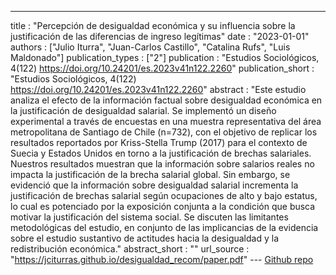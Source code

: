 ---
title : "Percepción de desigualdad económica y su influencia sobre la justificación de las diferencias de ingreso legítimas"
date : "2023-01-01"
authors : ["Julio Iturra", "Juan-Carlos Castillo", "Catalina Rufs", "Luis Maldonado"]
publication_types : ["2"]
publication : "Estudios Sociológicos, 4(122) https://doi.org/10.24201/es.2023v41n122.2260"
publication_short : "Estudios Sociológicos, 4(122) https://doi.org/10.24201/es.2023v41n122.2260"
abstract : "Este estudio analiza el efecto de la información factual sobre desigualdad económica en la justificación de desigualdad salarial. Se implementó un diseño experimental a través de encuestas en una muestra representativa del área metropolitana de Santiago de Chile (n=732), con el objetivo de replicar los resultados reportados por Kriss-Stella Trump (2017) para el contexto de Suecia y Estados Unidos en torno a la justificación de brechas salariales. Nuestros resultados muestran que la información sobre salarios reales no impacta la justificación de la brecha salarial global. Sin embargo, se evidenció que la información sobre desigualdad salarial incrementa la justificación de brechas salarial según ocupaciones de alto y bajo estatus, lo cual es potenciado por la exposición conjunta a la condición que busca motivar la justificación del sistema social. Se discuten las limitantes metodológicas del estudio, en conjunto de las implicancias de la evidencia sobre el estudio sustantivo de actitudes hacia la desigualdad y la redistribución económica."
abstract_short : ""
url_source : "https://jciturras.github.io/desigualdad_recom/paper.pdf"
--- [Github repo](https://github.com/jciturras/desigualdad_recom)
